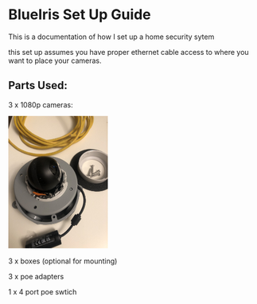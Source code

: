 # BlueIris Set Up Guide

This is a documentation of how I set up a home security sytem

this set up assumes you have proper ethernet cable access to where you want to place your cameras.


## Parts Used:

3 x 1080p cameras:

<img src="https://github.com/tarasermolenko/BlueIrisSetUpGuide/blob/main/camera.jpeg" alt="drawing" width="200"/>

3 x boxes (optional for mounting)

3 x poe adapters 

1 x 4 port poe swtich


